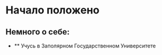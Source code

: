 # Начало положено

## Немного о себе:
- ** Учусь в Заполярном Государственном Университете

<!--
**Suslik2006/Suslik2006** is a ✨ _special_ ✨ repository because its `README.md` (this file) appears on your GitHub profile.

Here are some ideas to get you started:


- 👯 I’m looking to collaborate on ...
- 🤔 I’m looking for help with ...
- 💬 Ask me about ...
- 📫 How to reach me: ...
- 😄 Pronouns: ...
- ⚡ Fun fact: ...
-->

